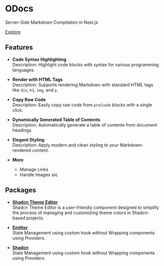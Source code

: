 # ODocs
Server-Side Markdown Compilation in Next.js

[Explore](/introduction)

## Features

- **Code Syntax Highlighting**  
  Description: Highlight code blocks with syntax for various programming languages.

- **Render with HTML Tags**  
  Description: Supports rendering Markdown with standard HTML tags like `div`, `h1`, `img`, and `p`.

- **Copy Raw Code**  
  Description: Easily copy raw code from `pre`/`code` blocks with a single click.

- **Dynamically Generated Table of Contents**  
  Description: Automatically generate a table of contents from document headings.

- **Elegant Styling**  
  Description: Apply modern and clean styling to your Markdown-rendered content.

- **More**  
  - Manage Links
  - Handle Images src

## Packages

- [**Shadcn Theme Editor**](shadcn-theme-editor)  
  Shadcn Theme Editor is a user-friendly component designed to simplify the process of managing and customizing theme colors in Shadcn-based projects.

- [**Emittor**](emittor)  
  State Management using custom hook without Wrapping components using Providers.

- [**Shadcn**](shadcn)  
  State Management using custom hook without Wrapping components using Providers.
